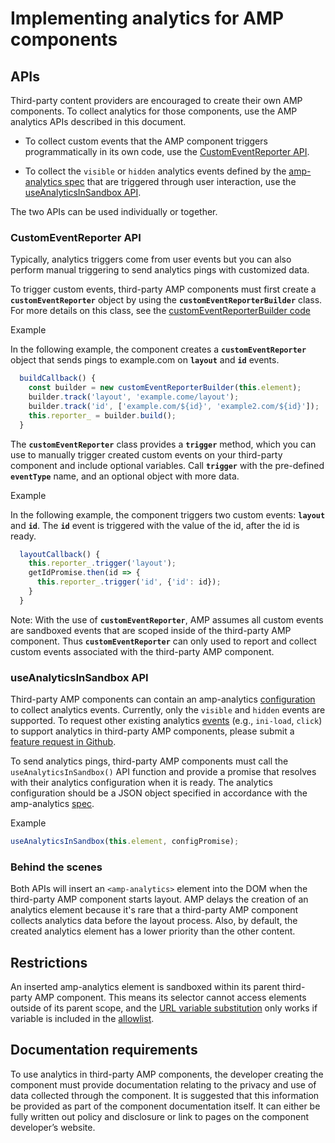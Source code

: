<!---
Copyright 2017 The AMP HTML Authors. All Rights Reserved.

Licensed under the Apache License, Version 2.0 (the "License");
you may not use this file except in compliance with the License.
You may obtain a copy of the License at

      http://www.apache.org/licenses/LICENSE-2.0

Unless required by applicable law or agreed to in writing, software
distributed under the License is distributed on an "AS-IS" BASIS,
WITHOUT WARRANTIES OR CONDITIONS OF ANY KIND, either express or implied.
See the License for the specific language governing permissions and
limitations under the License.
-->

# Implementing analytics for AMP components

## APIs

Third-party content providers are encouraged to create their own AMP components. To collect analytics for those components, use the AMP analytics APIs described in this document.

-   To collect custom events that the AMP component triggers programmatically in its own code, use the [CustomEventReporter API](#CustomEventReporter-API).

-   To collect the `visible` or `hidden` analytics events defined by the [amp-analytics spec](amp-analytics.md#Triggers) that are triggered through user interaction, use the [useAnalyticsInSandbox API](#useAnalyticsInSandbox-API).

The two APIs can be used individually or together.

### CustomEventReporter API

Typically, analytics triggers come from user events but you can also perform manual triggering to send analytics pings with customized data.

To trigger custom events, third-party AMP components must first create a **`customEventReporter`** object by using the **`customEventReporterBuilder`** class. For more details on this class, see the [customEventReporterBuilder code](../../src/extension-analytics.js)

Example

In the following example, the component creates a **`customEventReporter`** object that sends pings to example.com on **`layout`** and **`id`** events.

```js
  buildCallback() {
    const builder = new customEventReporterBuilder(this.element);
    builder.track('layout', 'example.come/layout');
    builder.track('id', ['example.com/${id}', 'example2.com/${id}']);
    this.reporter_ = builder.build();
  }
```

The **`customEventReporter`** class provides a **`trigger`** method, which you can use to manually trigger created custom events on your third-party component and include optional variables. Call **`trigger`** with the pre-defined **`eventType`** name, and an optional object with more data.

Example

In the following example, the component triggers two custom events: **`layout`** and **`id`**. The **`id`** event is triggered with the value of the id, after the id is ready.

```js
  layoutCallback() {
    this.reporter_.trigger('layout');
    getIdPromise.then(id => {
      this.reporter_.trigger('id', {'id': id});
    }
  }
```

Note: With the use of **`customEventReporter`**, AMP assumes all custom events are sandboxed events that are scoped inside of the third-party AMP component. Thus **`customEventReporter`** can only used to report and collect custom events associated with the third-party AMP component.

### useAnalyticsInSandbox API

Third-party AMP components can contain an amp-analytics [configuration](amp-analytics.md#sending-analytics-to-a-vendor-or-in-house) to collect analytics events. Currently, only the `visible` and `hidden` events are supported. To request other existing analytics [events](amp-analytics.md#triggers) (e.g., `ini-load`, `click`) to support analytics in third-party AMP components, please submit a [feature request in Github](https://github.com/ampproject/amphtml/issues/new).

To send analytics pings, third-party AMP components must call the `useAnalyticsInSandbox()` API function and provide a promise that resolves with their analytics configuration when it is ready. The analytics configuration should be a JSON object specified in accordance with the amp-analytics [spec](amp-analytics.md#triggers).

Example

```js
useAnalyticsInSandbox(this.element, configPromise);
```

### Behind the scenes

Both APIs will insert an `<amp-analytics>` element into the DOM when the third-party AMP component starts layout. AMP delays the creation of an analytics element because it's rare that a third-party AMP component collects analytics data before the layout process. Also, by default, the created analytics element has a lower priority than the other content.

## Restrictions

An inserted amp-analytics element is sandboxed within its parent third-party AMP component. This means its selector cannot access elements outside of its parent scope, and the [URL variable substitution](../../docs/spec/amp-var-substitutions.md) only works if variable is included in the [allowlist](./0.1/sandbox-vars-allowlist.js).

## Documentation requirements

To use analytics in third-party AMP components, the developer creating the component must provide documentation relating to the privacy and use of data collected through the component. It is suggested that this information be provided as part of the component documentation itself. It can either be fully written out policy and disclosure or link to pages on the component developer’s website.
